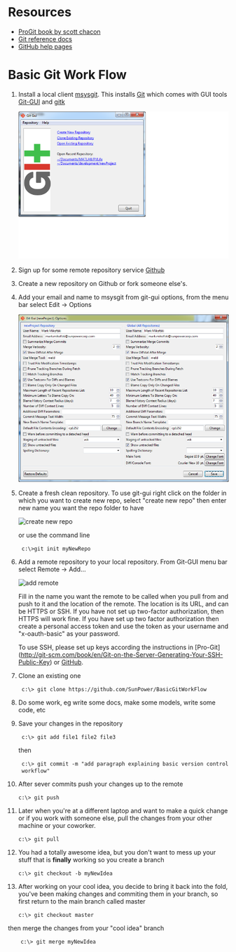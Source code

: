 Resources
=========

* [ProGit book by scott chacon](http://git-scm.com/book)
* [Git reference docs](http://git-scm.com/doc)
* [GitHub help pages](https://help.github.com/)

Basic Git Work Flow
===================
1. Install a local client [msysgit](http://msysgit.github.io/).
This installs [Git](http://git-scm.com) which comes with GUI tools [Git-GUI](http://git-scm.com/docs/git-gui) and [gitk](http://git-scm.com/docs/git-gui)

    ![Git-GUI](Git-GUI-splash.png)

2. Sign up for some remote repository service [Github](https://github.com/)
3. Create a new repository on Github or fork someone else's.
4. Add your email and name to msysgit from git-gui options, from the menu bar
select Edit -> Options

    ![Git-GUI Options](Git-GUI-options.png)

5. Create a fresh clean repository. To use git-gui right click on the folder in
which you want to create new repo, select "create new repo" then enter new name
you want the repo folder to have

    ![create new repo](create-new-repo-w-Git-GUII.png)

    or use the command line

        c:\>git init myNewRepo

6. Add a remote repository to your local repository. From Git-GUI menu bar
select Remote -> Add...

    ![add remote](Git-GUI-add-remote)

    Fill in the name you want the remote to be called when you pull from and
    push to it and the location of the remote. The location is its URL, and can
    be HTTPS or SSH. If you have not set up two-factor authorization, then
    HTTPS will work fine. If you have set up two factor authorization then
    create a personal access token and use the token as your username and
    "x-oauth-basic" as your password.

    To use SSH, please set up keys according the instructions in [Pro-Git]
    (http://git-scm.com/book/en/Git-on-the-Server-Generating-Your-SSH-Public-Key)
    or [GitHub](https://help.github.com/articles/generating-ssh-keys).

7. Clone an existing one

        c:\> git clone https://github.com/SunPower/BasicGitWorkFlow

8. Do some work, eg write some docs, make some models, write some code, etc
9. Save your changes in the repository

        c:\> git add file1 file2 file3

    then

        c:\> git commit -m "add paragraph explaining basic version control
        workflow"

10. After sever commits push your changes up to the remote

        c:\> git push

11. Later when you're at a different laptop and want to make a quick change or
if you work with someone else, pull the changes from your other machine or your
coworker.

        c:\> git pull

12. You had a totally awesome idea, but you don't want to mess up your stuff
that is **finally** working so you create a branch

        c:\> git checkout -b myNewIdea

13. After working on your cool idea, you decide to bring it back into the fold,
you've been making changes and commiting them in your branch, so first return
to the main branch called master

        c:\> git checkout master

then merge the changes from your "cool idea" branch

        c:\> git merge myNewIdea